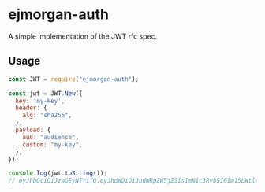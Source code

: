 # ejmorgan-auth

A simple implementation of the JWT rfc spec.

## Usage

```javascript
const JWT = require("ejmorgan-auth");

const jwt = JWT.New({
  key: 'my-key',
  header: {
    alg: "sha256",
  },
  payload: {
    aud: "audience",
    custom: "my-key",
  },
});

console.log(jwt.toString());
// eyJhbGciOiJzaGEyNTYifQ.eyJhdWQiOiJhdWRpZW5jZSIsImN1c3RvbSI6Im15LWtleSJ9.bY7PCElW5f245tSaLVkiGIfLBISU7kdyfCniJ62FsDM=
```
